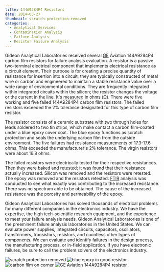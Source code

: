 ```yaml
---
title: 144A9284P4 Resistors
date: 2014-03-27
thumbnail: scratch-protection-removed
categories:
  - Analytical Services
  - Contamination Analysis
  - Failure Analysis
  - Resistor Failure Analysis
---
```


Gideon Analytical Laboratories received several [GE](https://www.aviall.com/catalog/general-electric----aviation-systems/771947.shtml) Aviation 144A9284P4 carbon film resistors for failure analysis evaluation. A resistor is a passive two-terminal electrical component that implements electrical resistance as a circuit element. Their purpose is for creating a precise quantity of resistance for insertion into a circuit; they are typically constructed of metal wire or carbon and engineered to maintain a stable resistance value over a wide range of environmental conditions. They are frequently integrated within integrated circuits within the silicon; the resistor changes the voltage or the current in the line. It's [measured](http://hyperphysics.phy-astr.gsu.edu/hbase/electric/ohmlaw.html) in ohms (Ω). There were five working and five failed 144A9284P4 carbon film resistors. The failed resistors exceeded the 2% tolerance designated for this type of carbon film resistor.

The resistor consists of a ceramic substrate with two through holes for leads soldered to two tin strips, which make contact a carbon film-coated under a blue epoxy cover coat. The blue epoxy functions as scratch protection and seals the underlying carbon film from the outside environment. The five failures had resistance measurements of 17.3-17.6 ohms. This exceeded the manufacturer's 2% tolerance. The virgin resistors were about 16.8 ohms.

The failed resistors were electrically tested for their respective resistances. Then they were baked and retested; it was found that their resistance actually increased. Silicon was removed and the resistors were retested. The epoxy was removed and the resistors retested. [FTIR](/analytical-services/fourier-transform-infra-red-spectroscopy/) analysis was conducted to see what exactly was contributing to the increased resistance. There was no spectrum able to be obtained. The cause of the increased resistance was the porosity and permeability of the epoxy.

Gideon Analytical Laboratories has solved thousands of electrical problems for many different companies in the electronics industry. We have the expertise, the high tech-scientific research equipment, and the experience to meet your failure analysis needs. Gideon Analytical Laboratories is one of the preeminent failure analysis laboratories in the United States. We can evaluate power supplies, integrated circuits, capacitors, oscillators, transformers, transistors, resistors, and countless other types of components. We can evaluate and identify failures in the design process, the manufacturing process, or in-field application. If you have electronic failures, be sure to call the problem solvers of the electronics industry.

![scratch protection removed](https://res.cloudinary.com/dy3wlzuye/image/upload/f_auto,c_scale,w_300/GideonLabs/scratch-protection-removed.jpg 'scratch protection removed') ![blue epoxy in good resistor](https://res.cloudinary.com/dy3wlzuye/image/upload/f_auto,c_scale,w_300/GideonLabs/blue-epoxy-in-good-resistor.jpg 'blue epoxy in good resistor') ![carbon film on corner](https://res.cloudinary.com/dy3wlzuye/image/upload/f_auto,c_scale,w_300/GideonLabs/carbon-film-on-corner.jpg 'carbon film on corner') ![GE Aviation 144A9284P4 resistor](https://res.cloudinary.com/dy3wlzuye/image/upload/f_auto,c_scale,w_300/GideonLabs/GE-Aviation-144A9284P4-resistor.jpg 'GE Aviation 144A9284P4 resistor')
